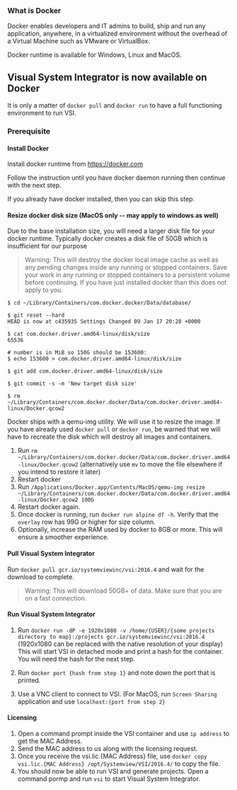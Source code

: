 ### What is Docker

Docker enables developers and IT admins to build, ship and run any application, anywhere, in a virtualized environment without the overhead of a Virtual Machine such as VMware or VirtualBox.

Docker runtime is available for Windows, Linux and MacOS.


## Visual System Integrator is now available on Docker

It is only a matter of `docker pull` and `docker run` to have a full functioning environment to run VSI.


### Prerequisite

#### Install Docker
Install docker runtime from https://docker.com

Follow the instruction until you have docker daemon running then continue with the next step.

If you already have docker installed, then you can skip this step.


#### Resize docker disk size (MacOS only -- may apply to windows as well)

Due to the base installation size, you will need a larger disk file for your docker runtime. Typically docker creates a disk file of 50GB which is insufficient for our purpose
> Warning: This will destroy the docker local image cache as well as any pending changes inside any running or stopped containers. Save your work in any running or stopped containers to a persistent volume before continuing. If you have just installed docker than this does not apply to you.

```
$ cd ~/Library/Containers/com.docker.docker/Data/database/

$ git reset --hard
HEAD is now at c435935 Settings Changed 09 Jan 17 20:28 +0000

$ cat com.docker.driver.amd64-linux/disk/size
65536

# number is in MiB so 150G should be 153600:
$ echo 153600 > com.docker.driver.amd64-linux/disk/size

$ git add com.docker.driver.amd64-linux/disk/size

$ git commit -s -m 'New target disk size'

$ rm ~/Library/Containers/com.docker.docker/Data/com.docker.driver.amd64-linux/Docker.qcow2
```

Docker ships with a qemu-img utility. We will use it to resize the image. If you have already used `docker pull` or `docker run`, be warned that we will have to recreate the disk which will destroy all images and containers.

1. Run `rm ~/Library/Containers/com.docker.docker/Data/com.docker.driver.amd64-linux/Docker.qcow2` (alternatively use `mv` to move the file elsewhere if you intend to restore it later)
2. Restart docker
3. Run `/Applications/Docker.app/Contents/MacOS/qemu-img resize ~/Library/Containers/com.docker.docker/Data/com.docker.driver.amd64-linux/Docker.qcow2 100G`
4. Restart docker again.
5. Once docker is running, run `docker run alpine df -h`. Verify that the `overlay` row has 99G or higher for size column.
6. Optionally, increase the RAM used by docker to 8GB or more. This will ensure a smoother experience.


#### Pull Visual System Integrator

Run `docker pull gcr.io/systemviewinc/vsi:2016.4` and wait for the download to complete.

>Warning: This will download 50GB+ of data. Make sure that you are on a fast connection.


#### Run Visual System Integrator

1. Run `docker run -dP -e 1920x1080 -v /home/{USER}/{some projects directory to map}:/projects gcr.io/systemviewinc/vsi:2016.4` (1920x1080 can be replaced with the native resolution of your display)
This will start VSI in detached mode and print a hash for the container. You will need the hash for the next step.

2. Run `docker port {hash from step 1}` and note down the port that is printed.
3. Use a VNC client to connect to VSI. (For MacOS, run `Screen Sharing` application and use `localhost:{port from step 2}`

#### Licensing

1. Open a command prompt inside the VSI container and use `ip address` to get the MAC Address.
2. Send the MAC address to us along with the licensing request.
3. Once you receive the vsi.lic.{MAC Address} file, use `docker copy vsi.lic.{MAC Address} /opt/Systemview/VSI/2016.4/` to copy the file.
4. You should now be able to run VSI and generate projects. Open a command pormp and run `vsi` to start Visual System Integrator.
